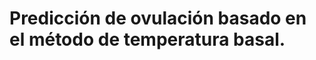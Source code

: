 # Predicción de ovulación basado en el método de temperatura basal.
[](https://github.com/valegb13/Proyecto-IA/blob/main/Proyecto.gif)
